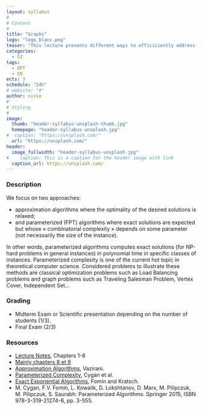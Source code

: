 ```yaml
---
layout: syllabus
#
# Content
#
title: "Graphs"
logo: "logo_blanc.png"
teaser: "This lecture presents different ways to efficiciently address « difficult » (NP-hard) problems."
categories:
  - S2
tags:
  - OPT
  - EN
ects: 3
schedule: "24h"
# website: "#"
author: nisse
#
# Styling
#
image:
  thumb: "header-syllabus-unsplash-thumb.jpg"
  homepage: "header-syllabus-unsplash.jpg"
#  caption: "https://unsplash.com/"
  url: "https://unsplash.com/"
header:
  image_fullwidth: "header-syllabus-unsplash.jpg"
#    caption: This is a caption for the header image with link
  caption_url: https://unsplash.com/
---
```


### Description ###

We focus on two approaches:
 - approximation algorithms where the optimality of the desired solutions is relaxed;
 - and parameterized (FPT) algorithms where exact solutions are expected but whose « combinatorial complexity » depends on some parameter (not necessarily the size of the instance).

 In other words, parameterized algorithms computes exact solutions (for NP-hard problems in general instances) in polynomial time in specific classes of instances. Parameterized complexity is one of the current hot topic in theoretical computer science.
Considered problems to illustrate these methods are classical optimization problems such as Load Balancing problems and graph problems such as Traveling Salesman Problem, Vertex Cover, Independent Set…


### Grading ###

- Midterm Exam or Scientific presentation depending on the number of students (1/3).
- Final Exam (2/3)

### Resources ###

- [Lecture Notes](http://www-sop.inria.fr/members/Nicolas.Nisse/LectureGraphAlgo.pdf), Chapters 1-8 
- [Mainly chapters 8 et 9](http://www-sop.inria.fr/members/Nicolas.Nisse/lectures/)
- [Approximation Algorithms](https://doc.lagout.org/science/0_Computer%20Science/2_Algorithms/Approximation%20Algorithms%20%5BVazirani%202010-12-01%5D.pdf), Vazirani.
- [Parameterized Complexity](https://www.mimuw.edu.pl/~malcin/book/parameterized-algorithms.pdf), Cygan et al.
- [Exact Exponential Algorithms](http://www.ii.uib.no/~fomin/BookEA/BookEA.pdf), Fomin and Kratsch.
- M. Cygan, F.V. Fomin, L. Kowalik, D. Lokshtanov, D. Marx, M. Pilipczuk, M. Pilipczuk, S. Saurabh: Parameterized Algorithms. Springer 2015, ISBN 978-3-319-21274-6, pp. 3-555.
